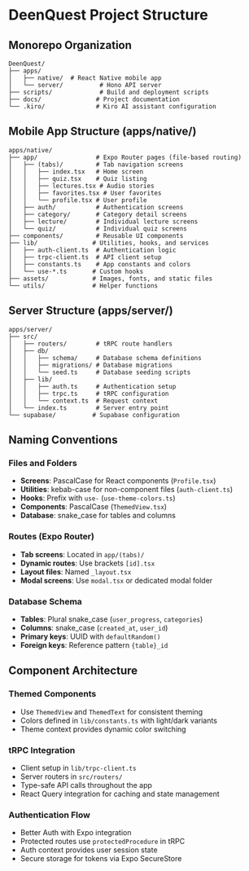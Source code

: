 # DeenQuest Project Structure

## Monorepo Organization
```
DeenQuest/
├── apps/
│   ├── native/  # React Native mobile app
│   └── server/          # Hono API server
├── scripts/             # Build and deployment scripts
├── docs/               # Project documentation
└── .kiro/              # Kiro AI assistant configuration
```

## Mobile App Structure (apps/native/)
```
apps/native/
├── app/                # Expo Router pages (file-based routing)
│   ├── (tabs)/         # Tab navigation screens
│   │   ├── index.tsx   # Home screen
│   │   ├── quiz.tsx    # Quiz listing
│   │   ├── lectures.tsx # Audio stories
│   │   ├── favorites.tsx # User favorites
│   │   └── profile.tsx # User profile
│   ├── auth/           # Authentication screens
│   ├── category/       # Category detail screens
│   ├── lecture/        # Individual lecture screens
│   └── quiz/           # Individual quiz screens
├── components/         # Reusable UI components
├── lib/               # Utilities, hooks, and services
│   ├── auth-client.ts  # Authentication logic
│   ├── trpc-client.ts  # API client setup
│   ├── constants.ts    # App constants and colors
│   └── use-*.ts       # Custom hooks
├── assets/            # Images, fonts, and static files
└── utils/             # Helper functions
```

## Server Structure (apps/server/)
```
apps/server/
├── src/
│   ├── routers/        # tRPC route handlers
│   ├── db/
│   │   ├── schema/     # Database schema definitions
│   │   ├── migrations/ # Database migrations
│   │   └── seed.ts     # Database seeding scripts
│   ├── lib/
│   │   ├── auth.ts     # Authentication setup
│   │   ├── trpc.ts     # tRPC configuration
│   │   └── context.ts  # Request context
│   └── index.ts        # Server entry point
└── supabase/          # Supabase configuration
```

## Naming Conventions

### Files and Folders
- **Screens**: PascalCase for React components (`Profile.tsx`)
- **Utilities**: kebab-case for non-component files (`auth-client.ts`)
- **Hooks**: Prefix with `use-` (`use-theme-colors.ts`)
- **Components**: PascalCase (`ThemedView.tsx`)
- **Database**: snake_case for tables and columns

### Routes (Expo Router)
- **Tab screens**: Located in `app/(tabs)/`
- **Dynamic routes**: Use brackets `[id].tsx`
- **Layout files**: Named `_layout.tsx`
- **Modal screens**: Use `modal.tsx` or dedicated modal folder

### Database Schema
- **Tables**: Plural snake_case (`user_progress`, `categories`)
- **Columns**: snake_case (`created_at`, `user_id`)
- **Primary keys**: UUID with `defaultRandom()`
- **Foreign keys**: Reference pattern `{table}_id`

## Component Architecture

### Themed Components
- Use `ThemedView` and `ThemedText` for consistent theming
- Colors defined in `lib/constants.ts` with light/dark variants
- Theme context provides dynamic color switching

### tRPC Integration
- Client setup in `lib/trpc-client.ts`
- Server routers in `src/routers/`
- Type-safe API calls throughout the app
- React Query integration for caching and state management

### Authentication Flow
- Better Auth with Expo integration
- Protected routes use `protectedProcedure` in tRPC
- Auth context provides user session state
- Secure storage for tokens via Expo SecureStore